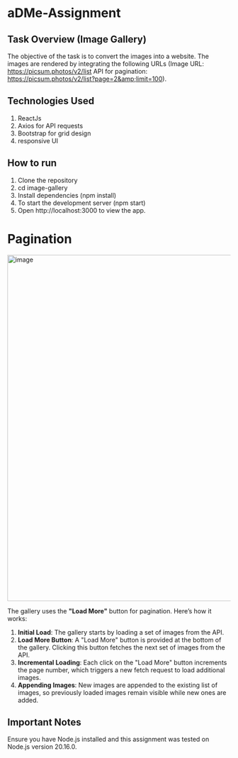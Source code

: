 # aDMe-Assignment
## Task Overview (Image Gallery)
The objective of the task is to convert the images into a website. The images are rendered by integrating the following URLs (Image URL: https://picsum.photos/v2/list API for pagination: https://picsum.photos/v2/list?page=2&amp;limit=100).

## Technologies Used
1. ReactJs
2. Axios for API requests
3. Bootstrap for grid design
4. responsive UI

## How to run
1. Clone the repository
2. cd image-gallery
3. Install dependencies (npm install)
4. To start the development server (npm start)
5. Open http://localhost:3000 to view the app.

# Pagination
<img width="781" alt="image" src="https://github.com/user-attachments/assets/a937a688-7187-48aa-a14c-a1089183747d">

The gallery uses the **"Load More"** button for pagination. Here’s how it works:
1. **Initial Load**: The gallery starts by loading a set of images from the API.
2. **Load More Button**: A "Load More" button is provided at the bottom of the gallery. Clicking this button fetches the next set of images from the API.
3. **Incremental Loading**: Each click on the "Load More" button increments the page number, which triggers a new fetch request to load additional images.
4. **Appending Images**: New images are appended to the existing list of images, so previously loaded images remain visible while new ones are added.

## Important Notes
Ensure you have Node.js installed and this assignment was tested on Node.js version 20.16.0.

